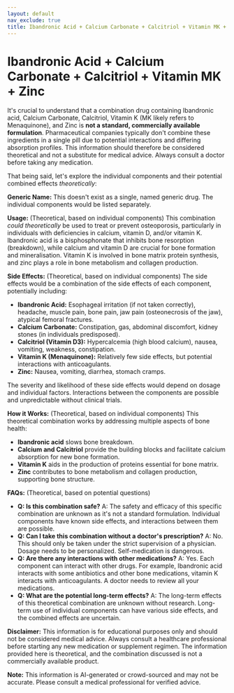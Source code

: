 ```yaml
---
layout: default
nav_exclude: true
title: Ibandronic Acid + Calcium Carbonate + Calcitriol + Vitamin MK + Zinc
---
```


# Ibandronic Acid + Calcium Carbonate + Calcitriol + Vitamin MK + Zinc

It's crucial to understand that a combination drug containing Ibandronic acid, Calcium Carbonate, Calcitriol, Vitamin K (MK likely refers to Menaquinone), and Zinc is **not a standard, commercially available formulation**.  Pharmaceutical companies typically don't combine these ingredients in a single pill due to potential interactions and differing absorption profiles.  This information should therefore be considered theoretical and not a substitute for medical advice.  Always consult a doctor before taking any medication.

That being said, let's explore the individual components and their potential combined effects *theoretically*:

**Generic Name:**  This doesn't exist as a single, named generic drug.  The individual components would be listed separately.

**Usage:** (Theoretical, based on individual components)  This combination *could theoretically* be used to treat or prevent osteoporosis, particularly in individuals with deficiencies in calcium, vitamin D, and/or vitamin K.  Ibandronic acid is a bisphosphonate that inhibits bone resorption (breakdown), while calcium and vitamin D are crucial for bone formation and mineralisation. Vitamin K is involved in bone matrix protein synthesis, and zinc plays a role in bone metabolism and collagen production.

**Side Effects:** (Theoretical, based on individual components)  The side effects would be a combination of the side effects of each component, potentially including:

* **Ibandronic Acid:** Esophageal irritation (if not taken correctly), headache, muscle pain, bone pain, jaw pain (osteonecrosis of the jaw), atypical femoral fractures.
* **Calcium Carbonate:** Constipation, gas, abdominal discomfort, kidney stones (in individuals predisposed).
* **Calcitriol (Vitamin D3):**  Hypercalcemia (high blood calcium), nausea, vomiting, weakness, constipation.
* **Vitamin K (Menaquinone):** Relatively few side effects, but potential interactions with anticoagulants.
* **Zinc:** Nausea, vomiting, diarrhea, stomach cramps.

The severity and likelihood of these side effects would depend on dosage and individual factors.  Interactions between the components are possible and unpredictable without clinical trials.

**How it Works:** (Theoretical, based on individual components) This theoretical combination works by addressing multiple aspects of bone health:

* **Ibandronic acid** slows bone breakdown.
* **Calcium and Calcitriol** provide the building blocks and facilitate calcium absorption for new bone formation.
* **Vitamin K** aids in the production of proteins essential for bone matrix.
* **Zinc** contributes to bone metabolism and collagen production, supporting bone structure.


**FAQs:** (Theoretical, based on potential questions)

* **Q: Is this combination safe?** A:  The safety and efficacy of this specific combination are unknown as it's not a standard formulation.  Individual components have known side effects, and interactions between them are possible.
* **Q:  Can I take this combination without a doctor's prescription?** A: No.  This should only be taken under the strict supervision of a physician.  Dosage needs to be personalized.  Self-medication is dangerous.
* **Q: Are there any interactions with other medications?** A:  Yes. Each component can interact with other drugs. For example, Ibandronic acid interacts with some antibiotics and other bone medications, vitamin K interacts with anticoagulants.  A doctor needs to review all your medications.
* **Q:  What are the potential long-term effects?** A: The long-term effects of this theoretical combination are unknown without research.  Long-term use of individual components can have various side effects, and the combined effects are uncertain.


**Disclaimer:** This information is for educational purposes only and should not be considered medical advice.  Always consult a healthcare professional before starting any new medication or supplement regimen.  The information provided here is theoretical, and the combination discussed is not a commercially available product.


**Note:** This information is AI-generated or crowd-sourced and may not be accurate. Please consult a medical professional for verified advice.